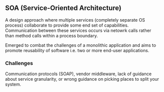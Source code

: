 ## SOA (Service-Oriented Architecture)

A design approach where multiple services (completely separate OS process) collaborate to provide some end set of capabilities. Communication between these services occurs via netowrk calls rather than method calls within a process boundary.

Emerged to combat the challenges of a monolithic application and aims to promote reusability of software i.e. two or more end-user applications.

### Challenges

Communication protocols (SOAP), vendor middleware, lack of guidance about service granularity, or wrong guidance on picking places to split your system.
